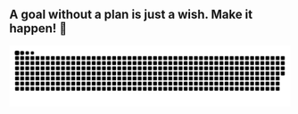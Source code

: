 ## A goal without a plan is just a wish. Make it happen! 🌙
<div> 

  ![Snake animation](https://github.com/lluanbs/lluanbs/blob/output/github-contribution-grid-snake.svg)

</div>

